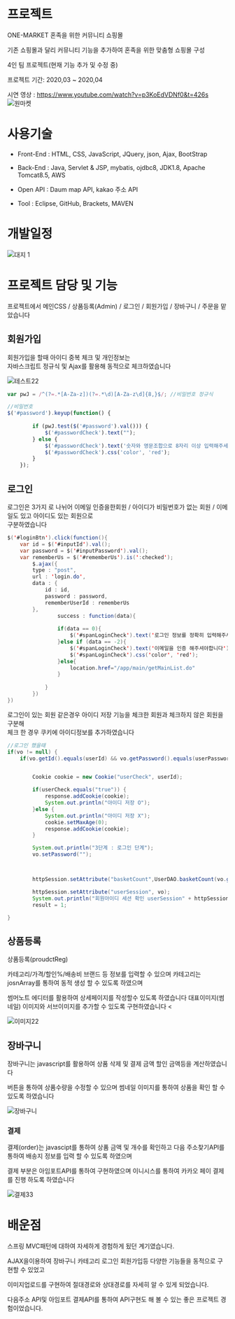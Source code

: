 # 프로젝트
ONE-MARKET 혼족을 위한 커뮤니티 쇼핑몰 <br/>

기존 쇼핑몰과 달리 커뮤니티 기능을 추가하여 혼족을 위한 맞춤형 쇼핑몰 구성</br>

4인 팀 프로젝트(현재 기능 추가 및 수정 중)<br/>

프로젝트 기간: 2020,03 ~ 2020,04

시연 영상 : https://www.youtube.com/watch?v=p3KoEdVDNf0&t=426s
![원마켓](https://user-images.githubusercontent.com/44168355/93769438-bc4ffd80-fc55-11ea-9ebf-191eaf5565da.png)




# 사용기술

 - Front-End : HTML, CSS, JavaScript, JQuery, json, Ajax, BootStrap
 
 - Back-End : Java, Servlet & JSP, mybatis, ojdbc8, JDK1.8, Apache Tomcat8.5, AWS
 
 - Open API : Daum map API, kakao 주소 API
 
 - Tool : Eclipse, GitHub, Brackets, MAVEN

# 개발일정

![대지 1](https://user-images.githubusercontent.com/44168355/93773248-d7713c00-fc5a-11ea-990f-28f11949166f.png)


# 프로젝트 담당 및 기능

프로젝트에서 메인CSS / 상품등록(Admin) / 로그인 / 회원가입 / 장바구니 / 주문을 맡았습니다 




## 회원가입

회원가입을 할때 아이디 중복 체크 및 개인정보는</br>
자바스크립트 정규식 및 Ajax를 활용해 동적으로 체크하였습니다

![테스트22](https://user-images.githubusercontent.com/44168355/93780490-333fc300-fc63-11ea-8d81-3e5ab6e0598b.png)

```JAVASCRIPT
var pwJ = /^(?=.*[A-Za-z])(?=.*\d)[A-Za-z\d]{8,}$/; //비밀번호 정규식

//비밀번호 
$('#password').keyup(function() {
		
		if (pwJ.test($('#password').val())) {
			$('#passwordCheck').text("");
		} else {
			$('#passwordCheck').text('숫자와 영문조합으로 8자리 이상 입력해주세요');
			$('#passwordCheck').css('color', 'red');
		}
	});
```





## 로그인

로그인은 3가지 로 나뉘어 
이메일 인증을한회원 / 아이디가 비밀번호가 없는 회원 / 이메일도 있고 아이디도 있는 회원으로<br/>
구분하였습니다
```JAVA
$('#loginBtn').click(function(){
	var id = $('#inputId').val();
	var password = $('#inputPassword').val();
	var rememberUs = $('#rememberUs').is(':checked');
		$.ajax({
		type : "post",
		url : 'login.do',
		data : {
			id : id,
			password : password,
			rememberUserId : rememberUs
		},
				success : function(data){
				
				if(data == 0){
					$('#spanLoginCheck').text('로그인 정보를 정확히 입력해주세요')
				}else if (data == -2){
					$('#spanLoginCheck').text('이메일을 인증 해주셔야합니다')
					$('#spanLoginCheck').css('color', 'red');
				}else{
					location.href="/app/main/getMainList.do"
				}
				
			}
		})
})    
```

로그인이 있는 회원 같은경우 아이디 저장 기능을 체크한 회원과 체크하지 않은 회원을 구분해</br>
체크 한 경우 쿠키에 아이디정보를 추가하였습니다

```JAVA
//로그인 했을때
if(vo != null) {
    if(vo.getId().equals(userId) && vo.getPassword().equals(userPassword)) {


        Cookie cookie = new Cookie("userCheck", userId);

        if(userCheck.equals("true")) {
            response.addCookie(cookie);
            System.out.println("아이디 저장 O");
        }else {
            System.out.println("아이디 저장 X");
            cookie.setMaxAge(0);
            response.addCookie(cookie);
        }

        System.out.println("3단계 : 로그인 단계");
        vo.setPassword("");



        httpSession.setAttribute("basketCount",UserDAO.basketCount(vo.getId()));

        httpSession.setAttribute("userSession", vo);
        System.out.println("회원아이디 세션 확인 userSession" + httpSession.getAttribute("userSession"));
        result = 1;

}
```        
## 상품등록

상품등록(proudctReg) 

카테고리/가격/할인%/배송비 브랜드 등 정보를 입력할 수 있으며 카테고리는 josnArray를 통하여 동적 생성 할 수 있도록 하였으며

썸머노트 에디터를 활용하여 상세페이지를 작성할수 있도록 하였습니다 대표이미지(썸네일) 이미지와 서브이미지를 추가할 수 있도록 구현하였습니다 <


![이미지22](https://user-images.githubusercontent.com/44168355/93786878-c2040e00-fc6a-11ea-8b5b-18b1b0d866ae.png)

## 장바구니

장바구니는 javascript를 활용하여 상품 삭제 및 결제 금액 할인 금액등을 계산하였습니다

버튼을 통하여 상품수량을 수정할 수 있으며 썸네일 이미지를 통하여 상품을 확인 할 수 있도록 하였습니다

![장바구니](https://user-images.githubusercontent.com/44168355/93787023-ee1f8f00-fc6a-11ea-85ae-3a1ed2fea5df.png)

### 결제

결제(order)는 javascipt를 통하여 상품 금액 및 개수를 확인하고 다음 주소찾기API를 통하여 배송지 정보를 입력 할 수 있도록 하였으며

결제 부분은 아임포트API를 통하여 구현하였으며 이니시스를 통하여 카카오 페이 결제를 진행 하도록 하였습니다

![결제33](https://user-images.githubusercontent.com/44168355/93789281-9e41c780-fc6c-11ea-85b1-bac736501897.png)

# 배운점

스프링 MVC패턴에 대하여 자세하게 경험하게 됬던 계기였습니다.

AJAX을이용하여 장바구니 카테고리 로그인 회원가입등 다양한 기능들을 동적으로 구현할 수 있었고

이미지업로드를 구현하여 절대경로와 상대경로를 자세히 알 수 있게 되었습니다.

다음주소 API및 아임포트 결제API를 통하여 API구현도 해 볼 수 있는 좋은 프로젝트 경험이었습니다.





